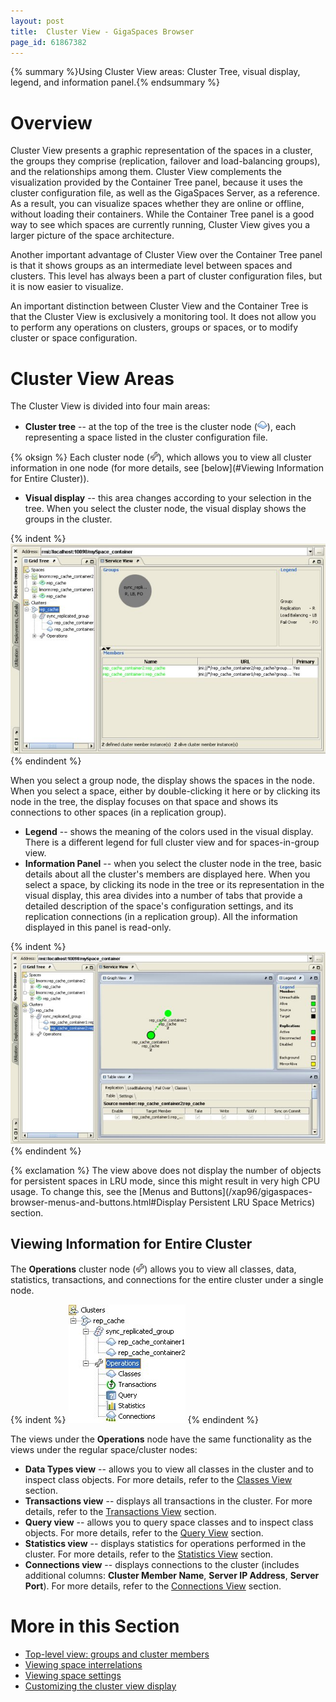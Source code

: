 ```yaml
---
layout: post
title:  Cluster View - GigaSpaces Browser
page_id: 61867382
---
```


{% summary %}Using Cluster View areas: Cluster Tree, visual display, legend, and information panel.{% endsummary %}

# Overview

Cluster View presents a graphic representation of the spaces in a cluster, the groups they comprise (replication, failover and load-balancing groups), and the relationships among them.
Cluster View complements the visualization provided by the Container Tree panel, because it uses the cluster configuration file, as well as the GigaSpaces Server, as a reference. As a result, you can visualize spaces whether they are online or offline, without loading their containers. While the Container Tree panel is a good way to see which spaces are currently running, Cluster View gives you a larger picture of the space architecture.

Another important advantage of Cluster View over the Container Tree panel is that it shows groups as an intermediate level between spaces and clusters. This level has always been a part of cluster configuration files, but it is now easier to visualize.

An important distinction between Cluster View and the Container Tree is that the Cluster View is exclusively a monitoring tool. It does not allow you to perform any operations on clusters, groups or spaces, or to modify cluster or space configuration.

# Cluster View Areas

The Cluster View is divided into four main areas:

- **Cluster tree** -- at the top of the tree is the cluster node (![spaceTreeIcon.gif](/attachment_files/spaceTreeIcon.gif)), each representing a space listed in the cluster configuration file.

{% oksign %} Each cluster node (![GMC_space_OperationsClusterNode_icon_6.5.jpg](/attachment_files/GMC_space_OperationsClusterNode_icon_6.5.jpg)), which allows you to view all cluster information in one node (for more details, see [below](#Viewing Information for Entire Cluster)).

- **Visual display** -- this area changes according to your selection in the tree. When you select the cluster node, the visual display shows the groups in the cluster.

{% indent %}
![GMC_space_cluster_MainClusterNodeSelected_6.5.jpg](/attachment_files/GMC_space_cluster_MainClusterNodeSelected_6.5.jpg)
{% endindent %}

When you select a group node, the display shows the spaces in the node. When you select a space, either by double-clicking it here or by clicking its node in the tree, the display focuses on that space and shows its connections to other spaces (in a replication group).

- **Legend** -- shows the meaning of the colors used in the visual display. There is a different legend for full cluster view and for spaces-in-group view.
- **Information Panel** -- when you select the cluster node in the tree, basic details about all the cluster's members are displayed here. When you select a space, by clicking its node in the tree or its representation in the visual display, this area divides into a number of tabs that provide a detailed description of the space's configuration settings, and its replication connections (in a replication group). All the information displayed in this panel is read-only.

{% indent %}
![GMC_space_cluster_SpecificClusterNodeSelected_6.5.jpg](/attachment_files/GMC_space_cluster_SpecificClusterNodeSelected_6.5.jpg)
{% endindent %}

{% exclamation %} The view above does not display the number of objects for persistent spaces in LRU mode, since this might result in very high CPU usage. To change this, see the [Menus and Buttons](/xap96/gigaspaces-browser-menus-and-buttons.html#Display Persistent LRU Space Metrics) section.

## Viewing Information for Entire Cluster

The **Operations** cluster node (![GMC_space_OperationsClusterNode_icon_6.5.jpg](/attachment_files/GMC_space_OperationsClusterNode_icon_6.5.jpg)) allows you to view all classes, data, statistics, transactions, and connections for the entire cluster under a single node.

{% indent %}
![GMC_space_cluster_OperationsNodeTree_6.5.jpg](/attachment_files/GMC_space_cluster_OperationsNodeTree_6.5.jpg)
{% endindent %}

The views under the **Operations** node have the same functionality as the views under the regular space/cluster nodes:

- **Data Types view** -- allows you to view all classes in the cluster and to inspect class objects. For more details, refer to the [Classes View](/xap96/data-types-view---gigaspaces-browser.html) section.
- **Transactions view** -- displays all transactions in the cluster. For more details, refer to the [Transactions View](/xap96/transactions-view---gigaspaces-browser.html) section.
- **Query view** -- allows you to query space classes and to inspect class objects. For more details, refer to the [Query View](/xap96/query-view---gigaspaces-browser.html) section.
- **Statistics view** -- displays statistics for operations performed in the cluster. For more details, refer to the [Statistics View](/xap96/statistics-view---gigaspaces-browser.html) section.
- **Connections view** -- displays connections to the cluster (includes additional columns: **Cluster Member Name**, **Server IP Address**, **Server Port**). For more details, refer to the [Connections View](/xap96/connections-view---gigaspaces-browser.html) section.

# More in this Section

- [Top-level view: groups and cluster members](/xap96/visualizing-cluster-groups-and-members---gigaspaces-browser.html)
- [Viewing space interrelations](/xap96/viewing-space-interrelations-in-cluster---gigaspaces-browser.html)
- [Viewing space settings](/xap96/viewing-cluster-policy-settings-for-space---gigaspaces-browser.html)
- [Customizing the cluster view display](/xap96/customizing-cluster-view---gigaspaces-browser.html)
